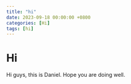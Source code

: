 ```yaml
---
title: "hi"
date: 2023-09-18 00:00:00 +0800
categories: [Hi]
tags: [hi]
---
```


# Hi 

Hi guys, this is Daniel. Hope you are doing well.
